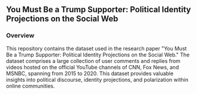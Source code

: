 ## You Must Be a Trump Supporter: Political Identity Projections on the Social Web

###  Overview
This repository contains the dataset used in the research paper "You Must Be a Trump Supporter: Political Identity Projections on the Social Web." The dataset comprises a large collection of user comments and replies from videos hosted on the official YouTube channels of CNN, Fox News, and MSNBC, spanning from 2015 to 2020. This dataset provides valuable insights into political discourse, identity projections, and polarization within online communities.
